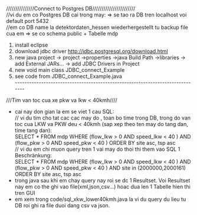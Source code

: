 ///////////////Connect to Postgres DB///////////////////////<br>
//vi du em co Postgres DB cai trong may: => se tao ra DB tren localhost voi default port 5432 <br>
//em co DB name la detektordaten_hessen wiederhergestellt tu backup file cua em => se co schema public + Tabelle mdp

1. install eclipse
2. download jdbc driver http://jdbc.postgresql.org/download.html
3. new java project -> project ->properties ->java Build Path ->libraries -> add External JARs... -> add JDBC Drivers in Project 
4. new void main class JDBC_connect_Example
5. see code from JDBC_connect_Example.java <br>
------------------------------------------------------------------------------<br>

///Tim van toc cua xe pkw va lkw < 40kmh////
+ cai nay don gian la em se viet 1 cau SQL: <br>
// vi du tim cho tat cac cac may do , toan bo time trong DB, trong do van toc cua LKW va PKW deu < 40kmh (sap xep theo ten may do tang dan, time tang dan):<br>
SELECT 
	*
FROM 
	mdp
WHERE 
	(flow_lkw > 0 AND speed_lkw < 40 ) 
	AND (flow_pkw > 0 AND speed_pkw < 40 )
ORDER BY site asc, tsp asc <br>
// vi du em chi muon query tren 1 vai may do thoi thi them vao SQL 1 Beschränkung:<br>
SELECT 
	*
FROM 
	mdp
WHERE 
	(flow_lkw > 0 AND speed_lkw < 40 ) 
	AND (flow_pkw > 0 AND speed_pkw < 40 )
	AND site in (2000000,2000161)
ORDER BY site asc, tsp asc<br>
+ trong java sau khi em chay query nay roi se dc 1 Resultset. Voi Resultset nay em co the ghi vao file(xml,json,csv...) hoac dua len 1 Tabelle hien thi tren GUI
+ em xem trong code/sql_xkw_lower40kmh.java la vi du query du lieu tu DB roi ghi ra file duoi dang csv va json.
 